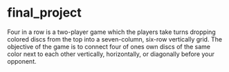 # final_project

Four in a row is a two-player game which the players take turns  dropping colored discs from the top into a seven-column, six-row vertically grid.  The objective of the game is to connect four of ones own discs of the same color next to each other vertically, horizontally, or diagonally  before your opponent.
